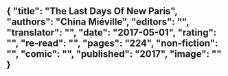 {
 "title": "The Last Days Of New Paris",
 "authors": "China Miéville",
 "editors": "",
 "translator": "",
 "date": "2017-05-01",
 "rating": "",
 "re-read": "",
 "pages": "224",
 "non-fiction": "",
 "comic": "",
 "published": "2017",
 "image": ""
}
---

